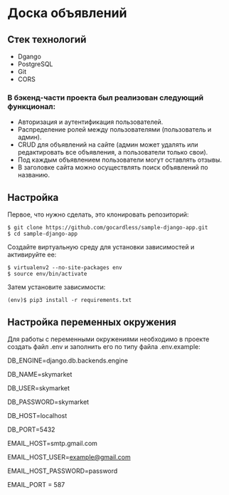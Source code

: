 # Доска объявлений

## Стек технологий
- Dgango
- PostgreSQL
- Git
- CORS

### В бэкенд-части проекта был реализован следующий функционал:

- Авторизация и аутентификация пользователей.
- Распределение ролей между пользователями (пользователь и админ).
- CRUD для объявлений на сайте (админ может удалять или редактировать все объявления, а пользователи только свои).
- Под каждым объявлением пользователи могут оставлять отзывы.
- В заголовке сайта можно осуществлять поиск объявлений по названию.


## Настройка

Первое, что нужно сделать, это клонировать репозиторий:

    $ git clone https://github.com/gocardless/sample-django-app.git
    $ cd sample-django-app

Создайте виртуальную среду для установки зависимостей и активируйте ее:

    $ virtualenv2 --no-site-packages env
    $ source env/bin/activate

Затем установите зависимости:

    (env)$ pip3 install -r requirements.txt

## Настройка переменных окружения
Для работы с переменными окружениями необходимо в проекте создать файл .env и заполнить его по типу файла .env.example:

DB_ENGINE=django.db.backends.engine

DB_NAME=skymarket

DB_USER=skymarket

DB_PASSWORD=skymarket

DB_HOST=localhost

DB_PORT=5432

EMAIL_HOST=smtp.gmail.com

EMAIL_HOST_USER=example@gmail.com

EMAIL_HOST_PASSWORD=password

EMAIL_PORT = 587
